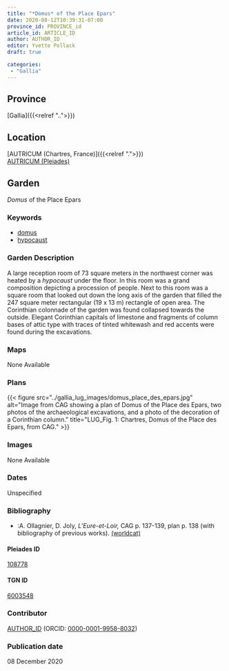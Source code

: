 ```yaml
---
title: "*Domus* of the Place Epars"
date: 2020-08-12T10:39:31-07:00
province_id: PROVINCE_id
article_id: ARTICLE_ID
author: AUTHOR_ID
editor: Yvette Pollack
draft: true

categories:
 - "Gallia"
---
```


## Province
[Gallia]({{<relref "..">}})

## Location

[AUTRICUM (Chartres, France)]({{<relref ".">}}) \
[AUTRICUM (Pleiades)](https://pleiades.stoa.org/places/108778)

<!--### Location Description-->

<!-- LEAVE THIS BLANK FOR NOW -->

<!--## Sublocation-->

<!--
[AREA WITHIN LOCATION, LIKE “PALATINE HILL”](GEOREFERENCE LINK)
A sublocation is any area larger than an individual garden, but located within a location. I would always try to include a link to a controlled vocabulary here if possible. This ID may well be different from the Garden ID, e.g., Pompeii versus a Garden in one of the houses which has its own Pleiades ID.
-->

<!--### Sublocation Description-->

<!-- DESCRIPTION -->

## Garden
*Domus* of the Place Epars

### Keywords
- [domus](http://vocab.getty.edu/page/aat/300005506)
- [hypocaust](http://vocab.getty.edu/page/aat/300004277)


### Garden Description


A large reception room of 73 square meters in the northwest corner was heated by a *hypocaust* under the floor. In this room was a grand composition depicting a procession of people. Next to this room was a square room that looked out down the long axis of the garden that filled the 247 square meter rectangular (19 x 13 m) rectangle of open area. The Corinthian colonnade of the garden was found collapsed towards the outside. Elegant Corinthian capitals of limestone and fragments of column bases of attic type with traces of tinted whitewash and red accents were found during the excavations.


### Maps

None Available

### Plans
{{< figure src="../gallia_lug_images/domus_place_des_epars.jpg" alt="Image from CAG showing a plan of Domus of the Place des Epars, two photos of the archaeological excavations, and a photo of the decoration of a Corinthian column." title="LUG_Fig. 1: Chartres, Domus of the Place des Epars, from CAG." >}}
<!--
{{< figure src="IMG_URL" alt="ALT_TEXT" title="CAPTION" >}}
-->

### Images

None Available

### Dates
Unspecified

### Bibliography
- :A. Ollagnier, D. Joly, *L’Eure-et-Loir,*  CAG  p. 137-139,  plan  p. 138 (with bibliography of previous works).   [(worldcat)](http://www.worldcat.org/oclc/1031979297) <!-- missing Worldcat -->


<!--#### Periodo ID-->

<!-- [PERIODO_ID](https://pleiades.stoa.org/places/PLEIADES_ID) -->

#### Pleiades ID

[108778](https://pleiades.stoa.org/places/108778)

#### TGN ID
[6003548](http://vocab.getty.edu/page/tgn/6003548)

### Contributor
[AUTHOR_ID](link) (ORCID: [0000-0001-9958-8032](https://orcid.org/0000-0001-9958-8032))

### Publication date
08 December 2020

<!--### Related articles-->

<!-- Links to other related articles. Leave blank for now -->